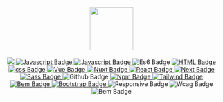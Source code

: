 <div id="header" align="center" >
<img src="https://media.giphy.com/media/QssGEmpkyEOhBCb7e1/giphy.gif" width="100"/>
  <br/>
  <br/>

<div id="badges">
  <a href="https://www.linkedin.com/in/christian-predoianu-369218157">
     <img src="https://img.shields.io/badge/LinkedIn-blue?logo=linkedin&logoColor=white&style=for-the-badge"/>
  </a>
  
  <a href="https://developer.mozilla.org/en-US/docs/Web/JavaScript">
  <img src="https://img.shields.io/badge/JavaScript-F7DF1E?style=for-the-badge&logo=javascript&logoColor=black" alt="Javascript Badge"/>
  </a>
  
  <a href="https://www.typescriptlang.org/">
  <img src="https://img.shields.io/badge/TypeScript-blue?style=for-the-badge&logo=javascript&logoColor=lightgrey" alt="Javascript Badge"/>
  </a>

  <img src="https://img.shields.io/badge/ES6-F7DF1E?style=for-the-badge&logo=sass&logoColor=black" alt="Es6 Badge"/>
 
  
  <a href="https://developer.mozilla.org/en-US/docs/Web/JavaScript](https://developer.mozilla.org/en-US/docs/Web/HTML">
  <img src="https://img.shields.io/badge/HTML5-E34F26?style=for-the-badge&logo=html5&logoColor=white" alt="HTML Badge"/>
  </a>
  
  
  <a href="https://developer.mozilla.org/en-US/docs/Web/CSS">
  <img src="https://img.shields.io/badge/CSS3-1572B6?style=for-the-badge&logo=css3&logoColor=white" alt="css Badge"/>
  </a>
  
  <a href="https://vuejs.org/">
  <img src="https://img.shields.io/badge/Vue-success?style=for-the-badge&logo=vuedotjs&logoColor=white" alt="Vue Badge"/>
  </a>
  
  <a href="https://nuxtjs.org/">
  <img src="https://img.shields.io/badge/Nuxt%20Js-success?style=for-the-badge&logo=nuxt.js&logoColor=white" alt="Nuxt Badge"/>
  </a>
  
  <a href="https://reactjs.org/">
  <img src="https://img.shields.io/badge/React-blue?style=for-the-badge&logo=react&logoColor=white" alt="React Badge"/>
  </a>
  
  <a href="https://nextjs.org/">
  <img src="https://img.shields.io/badge/Next%20js-black?style=for-the-badge&logo=nextdotjs&logoColor=white" alt="Next Badge"/>
  </a>
  
  <a href="https://sass-lang.com/">
  <img src="https://img.shields.io/badge/Sass-critical?style=for-the-badge&logo=sass&logoColor=white" alt="Sass Badge"/>
  </a>
  
  <img src="https://img.shields.io/badge/Github-black?style=for-the-badge&logo=github&logoColor=white" alt="Github Badge"/>
  
  <a href="https://www.npmjs.com/">
  <img src="https://img.shields.io/badge/NPM-white?style=for-the-badge&logo=npm&logoColor=red" alt="Npm Badge"/>
  </a>
  
  <a href="https://tailwindcss.com/">
  <img src="https://img.shields.io/badge/Tailwind%20css-blue?style=for-the-badge&logo=tailwinddotcss&logoColor=red" alt="Tailwind Badge"/>
  </a>
  
  <a href="http://getbem.com/">
  <img src="https://img.shields.io/badge/BEM-white?style=for-the-badge&logo=bem&logoColor=black" alt="Bem Badge"/>
  </a>
  
  <a href="https://getbootstrap.com/">
  <img src="https://img.shields.io/badge/Bootstrap-blueviolet?style=for-the-badge&logo=bootstrap&logoColor=blue" alt="Bootstrap Badge"/>
  </a>
  

  <img src="https://img.shields.io/badge/Responsive%20design-informational?style=for-the-badge&logo=phone&logoColor=blue" alt="Responsive Badge"/>
  
  <img src="https://img.shields.io/badge/Wcag%202.0-lightgrey?style=for-the-badge&logo=phone&logoColor=blue" alt="Wcag Badge"/>
  
  <img src="https://img.shields.io/badge/VsCode-blue?style=for-the-badge&logo=" alt="Bem Badge"/>
  
  
  
  
  
  
  
  
  
</div>
</div>

